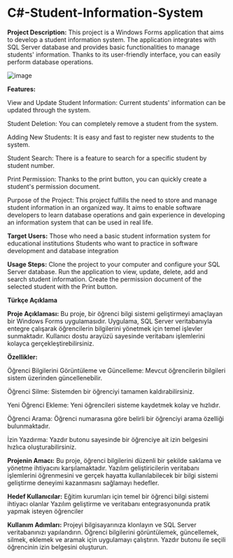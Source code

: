 # C#-Student-Information-System

**Project Description:**
This project is a Windows Forms application that aims to develop a student information system. The application integrates with SQL Server database and provides basic functionalities to manage students' information. Thanks to its user-friendly interface, you can easily perform database operations.

![image](https://github.com/user-attachments/assets/ea49ba80-e065-4374-a7e7-e37621361b5d)


**Features:**

View and Update Student Information:
Current students' information can be updated through the system.


Student Deletion:
You can completely remove a student from the system.


Adding New Students:
It is easy and fast to register new students to the system.


Student Search:
There is a feature to search for a specific student by student number.


Print Permission:
Thanks to the print button, you can quickly create a student's permission document.


Purpose of the Project:
This project fulfills the need to store and manage student information in an organized way. It aims to enable software developers to learn database operations and gain experience in developing an information system that can be used in real life.


**Target Users:**
Those who need a basic student information system for educational institutions
Students who want to practice in software development and database integration


**Usage Steps:**
Clone the project to your computer and configure your SQL Server database.
Run the application to view, update, delete, add and search student information.
Create the permission document of the selected student with the Print button.

**Türkçe Açıklama**

**Proje Açıklaması:**
Bu proje, bir öğrenci bilgi sistemi geliştirmeyi amaçlayan bir Windows Forms uygulamasıdır. Uygulama, SQL Server veritabanıyla entegre çalışarak öğrencilerin bilgilerini yönetmek için temel işlevler sunmaktadır. Kullanıcı dostu arayüzü sayesinde veritabanı işlemlerini kolayca gerçekleştirebilirsiniz.


**Özellikler:**

Öğrenci Bilgilerini Görüntüleme ve Güncelleme:
Mevcut öğrencilerin bilgileri sistem üzerinden güncellenebilir.


Öğrenci Silme:
Sistemden bir öğrenciyi tamamen kaldırabilirsiniz.


Yeni Öğrenci Ekleme:
Yeni öğrencileri sisteme kaydetmek kolay ve hızlıdır.


Öğrenci Arama:
Öğrenci numarasına göre belirli bir öğrenciyi arama özelliği bulunmaktadır.


İzin Yazdırma:
Yazdır butonu sayesinde bir öğrenciye ait izin belgesini hızlıca oluşturabilirsiniz.


**Projenin Amacı:**
Bu proje, öğrenci bilgilerini düzenli bir şekilde saklama ve yönetme ihtiyacını karşılamaktadır. Yazılım geliştiricilerin veritabanı işlemlerini öğrenmesini ve gerçek hayatta kullanılabilecek bir bilgi sistemi geliştirme deneyimi kazanmasını sağlamayı hedefler.


**Hedef Kullanıcılar:**
Eğitim kurumları için temel bir öğrenci bilgi sistemi ihtiyacı olanlar
Yazılım geliştirme ve veritabanı entegrasyonunda pratik yapmak isteyen öğrenciler


**Kullanım Adımları:**
Projeyi bilgisayarınıza klonlayın ve SQL Server veritabanınızı yapılandırın.
Öğrenci bilgilerini görüntülemek, güncellemek, silmek, eklemek ve aramak için uygulamayı çalıştırın.
Yazdır butonu ile seçili öğrencinin izin belgesini oluşturun.

